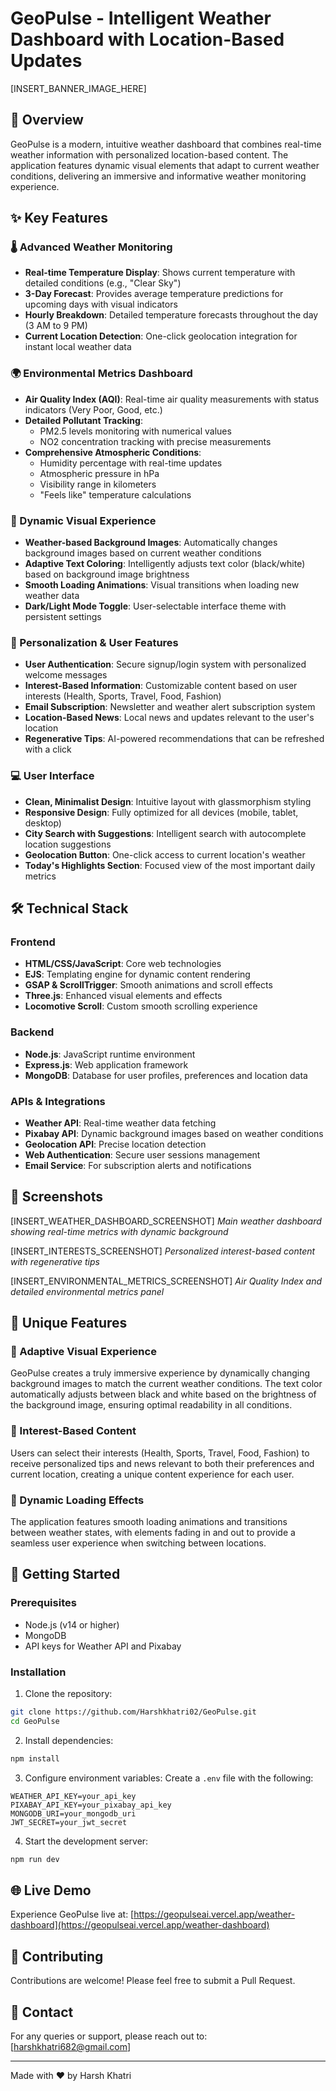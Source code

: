 # GeoPulse - Intelligent Weather Dashboard with Location-Based Updates

[INSERT_BANNER_IMAGE_HERE]

## 🌟 Overview

GeoPulse is a modern, intuitive weather dashboard that combines real-time weather information with personalized location-based content. The application features dynamic visual elements that adapt to current weather conditions, delivering an immersive and informative weather monitoring experience.

## ✨ Key Features

### 🌡️ Advanced Weather Monitoring
- **Real-time Temperature Display**: Shows current temperature with detailed conditions (e.g., "Clear Sky")
- **3-Day Forecast**: Provides average temperature predictions for upcoming days with visual indicators
- **Hourly Breakdown**: Detailed temperature forecasts throughout the day (3 AM to 9 PM)
- **Current Location Detection**: One-click geolocation integration for instant local weather data

### 🌍 Environmental Metrics Dashboard
- **Air Quality Index (AQI)**: Real-time air quality measurements with status indicators (Very Poor, Good, etc.)
- **Detailed Pollutant Tracking**:
  - PM2.5 levels monitoring with numerical values
  - NO2 concentration tracking with precise measurements
- **Comprehensive Atmospheric Conditions**:
  - Humidity percentage with real-time updates
  - Atmospheric pressure in hPa
  - Visibility range in kilometers
  - "Feels like" temperature calculations

### 🎨 Dynamic Visual Experience
- **Weather-based Background Images**: Automatically changes background images based on current weather conditions
- **Adaptive Text Coloring**: Intelligently adjusts text color (black/white) based on background image brightness
- **Smooth Loading Animations**: Visual transitions when loading new weather data
- **Dark/Light Mode Toggle**: User-selectable interface theme with persistent settings

### 👤 Personalization & User Features
- **User Authentication**: Secure signup/login system with personalized welcome messages
- **Interest-Based Information**: Customizable content based on user interests (Health, Sports, Travel, Food, Fashion)
- **Email Subscription**: Newsletter and weather alert subscription system
- **Location-Based News**: Local news and updates relevant to the user's location
- **Regenerative Tips**: AI-powered recommendations that can be refreshed with a click

### 💻 User Interface
- **Clean, Minimalist Design**: Intuitive layout with glassmorphism styling
- **Responsive Design**: Fully optimized for all devices (mobile, tablet, desktop)
- **City Search with Suggestions**: Intelligent search with autocomplete location suggestions
- **Geolocation Button**: One-click access to current location's weather
- **Today's Highlights Section**: Focused view of the most important daily metrics

## 🛠️ Technical Stack

### Frontend
- **HTML/CSS/JavaScript**: Core web technologies
- **EJS**: Templating engine for dynamic content rendering
- **GSAP & ScrollTrigger**: Smooth animations and scroll effects
- **Three.js**: Enhanced visual elements and effects
- **Locomotive Scroll**: Custom smooth scrolling experience

### Backend
- **Node.js**: JavaScript runtime environment
- **Express.js**: Web application framework
- **MongoDB**: Database for user profiles, preferences and location data

### APIs & Integrations
- **Weather API**: Real-time weather data fetching
- **Pixabay API**: Dynamic background images based on weather conditions
- **Geolocation API**: Precise location detection
- **Web Authentication**: Secure user sessions management
- **Email Service**: For subscription alerts and notifications

## 📸 Screenshots

[INSERT_WEATHER_DASHBOARD_SCREENSHOT]
*Main weather dashboard showing real-time metrics with dynamic background*

[INSERT_INTERESTS_SCREENSHOT]
*Personalized interest-based content with regenerative tips*

[INSERT_ENVIRONMENTAL_METRICS_SCREENSHOT]
*Air Quality Index and detailed environmental metrics panel*

## 🌟 Unique Features

### 📍 Adaptive Visual Experience
GeoPulse creates a truly immersive experience by dynamically changing background images to match the current weather conditions. The text color automatically adjusts between black and white based on the brightness of the background image, ensuring optimal readability in all conditions.

### 🧩 Interest-Based Content
Users can select their interests (Health, Sports, Travel, Food, Fashion) to receive personalized tips and news relevant to both their preferences and current location, creating a unique content experience for each user.

### 🔄 Dynamic Loading Effects
The application features smooth loading animations and transitions between weather states, with elements fading in and out to provide a seamless user experience when switching between locations.

## 🚀 Getting Started

### Prerequisites
- Node.js (v14 or higher)
- MongoDB
- API keys for Weather API and Pixabay

### Installation

1. Clone the repository:
```bash
git clone https://github.com/Harshkhatri02/GeoPulse.git
cd GeoPulse
```

2. Install dependencies:
```bash
npm install
```

3. Configure environment variables:
Create a `.env` file with the following:
```env
WEATHER_API_KEY=your_api_key
PIXABAY_API_KEY=your_pixabay_api_key
MONGODB_URI=your_mongodb_uri
JWT_SECRET=your_jwt_secret
```

4. Start the development server:
```bash
npm run dev
```

## 🌐 Live Demo

Experience GeoPulse live at: [https://geopulseai.vercel.app/weather-dashboard](https://geopulseai.vercel.app/weather-dashboard)

## 🤝 Contributing

Contributions are welcome! Please feel free to submit a Pull Request.

## 📧 Contact

For any queries or support, please reach out to:
[harshkhatri682@gmail.com]

---

Made with ❤️ by Harsh Khatri